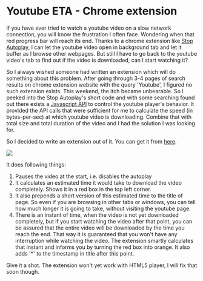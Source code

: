 Youtube ETA - Chrome extension
===
If you have ever tried to watch a youtube video on a slow network connection, you will know the frustration I often face. Wondering when that red progress bar will reach its end. Thanks to a chrome extension like [Stop Autoplay][0], I can let the youtube video open in background tab and let it buffer as I browse other webpages. But still I have to go back to the youtube video's tab to find out if the video is downloaded, can I start watching it?

  
So I always wished someone had written an extension which will do something about this problem. After going through 3-4 pages of search results on chrome extension website with the query 'Youtube', I figured no such extension exists. This weekend, the itch became unbearable. So I peeked into the Stop Autoplay's short code and with some searching found out there exists a [Javascript API][1] to control the youtube player's behavior. It provided the API calls that were sufficient for me to calculate the speed (in bytes-per-sec) at which youtube video is downloading. Combine that with total size and total duration of the video and I had the solution I was looking for.

  
So I decided to write an extension out of it. You can get it from [here][2]. 

[![](http://1.bp.blogspot.com/_W6UcJjyXr24/TPSQNvj3JNI/AAAAAAAADrY/tnEw15IlICo/s1600/icon128.png)][3]

  
It does following things:

1. Pauses the video at the start, i.e. disables the autoplay
2. It calculates an estimated time it would take to download the video completely. Shows it in a red box in the top left corner.
3. It also prepends a short version of this estimated time to the title of page. So even if you are browsing in other tabs or windows, you can tell how much longer it is going to take, without visiting the youtube page.
4. There is an instant of time, when the video is not yet downloaded completely, but if you start watching the video after that point, you can be assured that the entire video will be downloaded by the time you reach the end. That way it is guaranteed that you won't have any interruption while watching the video. The extension smartly calculates that instant and informs you by turning the red box into orange. It also adds '\*' to the timestamp in title after this point.

Give it a shot. The extension won't yet work with HTML5 player, I will fix that soon though.

  


[0]: https://chrome.google.com/extensions/detail/lgdfnbpkmkkdhgidgcpdkgpdlfjcgnnh
[1]: http://code.google.com/apis/youtube/js_api_reference.html
[2]: https://chrome.google.com/extensions/detail/dihdfccldmpeiacniemennlegenkkhnh
[3]: http://1.bp.blogspot.com/_W6UcJjyXr24/TPSQNvj3JNI/AAAAAAAADrY/tnEw15IlICo/s1600/icon128.png

